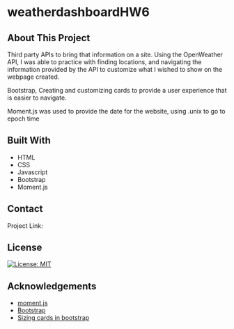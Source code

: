 # weatherdashboardHW6

## About This Project

Third party APIs to bring that information on a site. Using the OpenWeather API, I was able to practice with finding locations, and navigating the information provided by the API to customize what I wished to show on the webpage created.

Bootstrap, Creating and customizing cards to provide a user experience that is easier to navigate.

Moment.js was used to provide the date for the website, using .unix to go to epoch time 



## Built With

- HTML
- CSS
- Javascript
- Bootstrap
- Moment.js

## Contact

Project Link: 

## License

[![License: MIT](https://img.shields.io/badge/License-MIT-yellow.svg)](https://opensource.org/licenses/MIT)

## Acknowledgements

- [moment.js](https://momentjs.com/guides/)
- [Bootstrap](https://getbootstrap.com/docs/5.1/components/card/)
- [Sizing cards in bootstrap](https://coreui.io/docs/utilities/sizing/)


